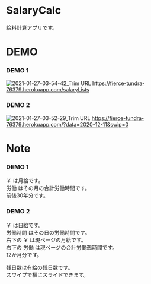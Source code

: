 # SalaryCalc
給料計算アプリです。

# DEMO

### DEMO 1
![2021-01-27-03-54-42_Trim](https://user-images.githubusercontent.com/29295080/105892664-82549500-6055-11eb-9f0e-98231d61d0e5.gif)
URL https://fierce-tundra-76379.herokuapp.com/salaryLists

### DEMO 2
![2021-01-27-03-52-29_Trim](https://user-images.githubusercontent.com/29295080/105892785-ab752580-6055-11eb-95df-260d8eef3d25.gif)
URL https://fierce-tundra-76379.herokuapp.com/?data=2020-12-11&swip=0

# Note
### DEMO 1  
￥ は月給です。  
労働 はその月の合計労働時間です。  
前後30年分です。
 
### DEMO 2  
￥ は日給です。  
労働時間 はその日の労働時間です。  
右下の ￥ は現ページの月給です。  
右下の 労働 は現ページの合計労働鵜時間です。  
12か月分です。  
 
 
残日数は有給の残日数です。  
スワイプで横にスライドできます。
